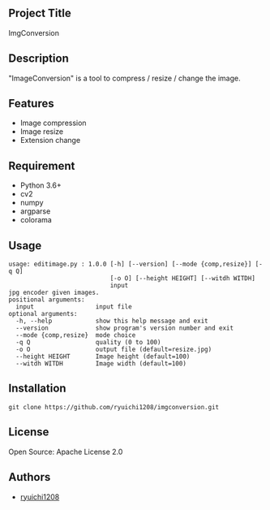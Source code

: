 ## Project Title

ImgConversion

## Description


"ImageConversion" is a tool to compress / resize / change the image.

## Features

* Image compression
* Image resize
* Extension change

## Requirement

* Python 3.6+
* cv2
* numpy
* argparse
* colorama

## Usage

```
usage: editimage.py : 1.0.0 [-h] [--version] [--mode {comp,resize}] [-q Q]
                            [-o O] [--height HEIGHT] [--witdh WITDH]
                            input
jpg encoder given images.
positional arguments:
  input                 input file
optional arguments:
  -h, --help            show this help message and exit
  --version             show program's version number and exit
  --mode {comp,resize}  mode choice
  -q Q                  quality (0 to 100)
  -o O                  output file (default=resize.jpg)
  --height HEIGHT       Image height (default=100)
  --witdh WITDH         Image width (default=100)
```

## Installation

```
git clone https://github.com/ryuichi1208/imgconversion.git
```

## License

Open Source: Apache License 2.0

## Authors

* [ryuichi1208](https://github.com/ryuichi1208)
